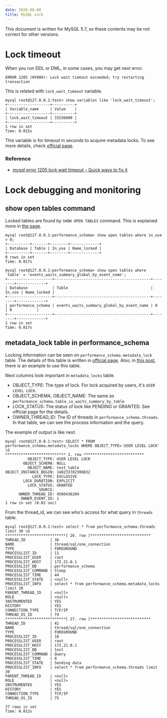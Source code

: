 ```yaml
---
date: 2020-08-08
title: MySQL Lock
---
```


This document is written for MySQL 5.7, so these contents may be not correct for other versions.

Lock timeout
===

When you run DDL or DML, in some cases, you may get next error.
```
ERROR 1205 (HY000): Lock wait timeout exceeded; try restarting transaction
```

This is related with `lock_wait_timeout` variable.
```
mysql root@127.0.0.1:test> show variables like 'lock_wait_timeout';
+-------------------+----------+
| Variable_name     | Value    |
+-------------------+----------+
| lock_wait_timeout | 31536000 |
+-------------------+----------+
1 row in set
Time: 0.015s
```

This variable is for timeout in seconds to acquire metadata locks.
To see more details, check [official page](https://dev.mysql.com/doc/refman/5.7/en/server-system-variables.html#sysvar_lock_wait_timeout).

### Reference
* [mysql error 1205 lock wait timeout – Quick ways to fix it](https://bobcares.com/blog/mysql-error-1205-lock-wait-timeout/)


Lock debugging and monitoring
===

show open tables command
---
Locked tables are found by `SHOW OPEN TABLES` command.
This is explained more in [the page](https://oracle-base.com/articles/mysql/mysql-identify-locked-tables).


```
mysql root@127.0.0.1:performance_schema> show open tables where in_use > 0;
+----------+-------+--------+-------------+
| Database | Table | In_use | Name_locked |
+----------+-------+--------+-------------+
0 rows in set
Time: 0.017s

mysql root@127.0.0.1:performance_schema> show open tables where `table` = 'events_waits_summary_global_by_event_name';
+--------------------+-------------------------------------------+--------+-------------+
| Database           | Table                                     | In_use | Name_locked |
+--------------------+-------------------------------------------+--------+-------------+
| performance_schema | events_waits_summary_global_by_event_name | 0      | 0           |
+--------------------+-------------------------------------------+--------+-------------+
1 row in set
Time: 0.017s
```


metadata_lock table in performance_schema
---

Locking information can be seen on `performance_schema.metadata_lock` table.
The details of this table is written in [official page](https://dev.mysql.com/doc/refman/5.7/en/performance-schema-metadata-locks-table.html).
Also, in [this post](https://www.nivas.hr/blog/2017/08/04/mysql-get_lock-problem-debug-help-mysql-performance_schema/), there is an example to use this table.

Next columns look important in `metadata_locks` table.
- OBJECT_TYPE: The type of lock. For lock acquired by users, it's `USER LEVEL LOCK`.
- OBJECT_SCHEMA, OBJECT_NAME: The same as `performance_schema.table_io_waits_summary_by_table`
- LOCK_STATUS: The status of lock like PENDING or GRANTED. See official page for the details.
- OWNER_THREAD_ID: The ID of threads in `performance_schema.threads`. In that table, we can see the process information and the query.

The example of output is like next.
```
mysql root@127.0.0.1:test> SELECT * FROM performance_schema.metadata_locks WHERE OBJECT_TYPE='USER LEVEL LOCK' \G
*************************** 1. row ***************************
          OBJECT_TYPE: USER LEVEL LOCK
        OBJECT_SCHEMA: NULL
          OBJECT_NAME: test_table
OBJECT_INSTANCE_BEGIN: 140233702308832
            LOCK_TYPE: EXCLUSIVE
        LOCK_DURATION: EXPLICIT
          LOCK_STATUS: GRANTED
               SOURCE:
      OWNER_THREAD_ID: 4586436204
       OWNER_EVENT_ID: 1
1 row in set (0.01 sec)
```

From the thread_id, we can see who's access for what query in `threads` table.

```
mysql root@127.0.0.1:test> select * from performance_schema.threads limit 30 \G
***************************[ 26. row ]***************************
THREAD_ID           | 36
NAME                | thread/sql/one_connection
TYPE                | FOREGROUND
PROCESSLIST_ID      | 11
PROCESSLIST_USER    | root
PROCESSLIST_HOST    | 172.21.0.1
PROCESSLIST_DB      | performance_schema
PROCESSLIST_COMMAND | Sleep
PROCESSLIST_TIME    | 44
PROCESSLIST_STATE   | <null>
PROCESSLIST_INFO    | select * from performance_schema.metadata_locks limit 10
PARENT_THREAD_ID    | <null>
ROLE                | <null>
INSTRUMENTED        | YES
HISTORY             | YES
CONNECTION_TYPE     | TCP/IP
THREAD_OS_ID        | 74
***************************[ 27. row ]***************************
THREAD_ID           | 41
NAME                | thread/sql/one_connection
TYPE                | FOREGROUND
PROCESSLIST_ID      | 16
PROCESSLIST_USER    | root
PROCESSLIST_HOST    | 172.21.0.1
PROCESSLIST_DB      | test
PROCESSLIST_COMMAND | Query
PROCESSLIST_TIME    | 0
PROCESSLIST_STATE   | Sending data
PROCESSLIST_INFO    | select * from performance_schema.threads limit 30
PARENT_THREAD_ID    | <null>
ROLE                | <null>
INSTRUMENTED        | YES
HISTORY             | YES
CONNECTION_TYPE     | TCP/IP
THREAD_OS_ID        | 75

27 rows in set
Time: 0.012s
```
